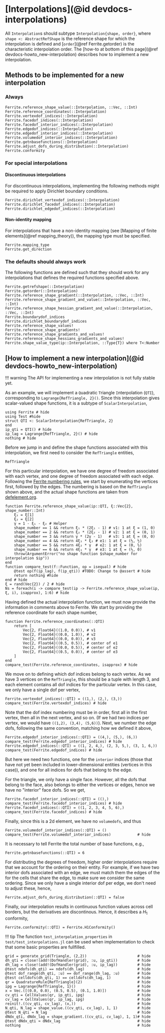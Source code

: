 # [Interpolations](@id devdocs-interpolations)

All `Interpolation`s should subtype `Interpolation{shape, order}`,
where `shape <: AbstractRefShape` is the reference shape for which
the interpolation is defined and [`order`](@ref Ferrite.getorder) is the characteristic interpolation
order. The [how-to at bottom of this page](@ref devdocs-howto_new-interpolation) describes how to implement a new interpolation.

## Methods to be implemented for a new interpolation
### Always
```@docs
Ferrite.reference_shape_value(::Interpolation, ::Vec, ::Int)
Ferrite.reference_coordinates(::Interpolation)
Ferrite.vertexdof_indices(::Interpolation)
Ferrite.facedof_indices(::Interpolation)
Ferrite.facedof_interior_indices(::Interpolation)
Ferrite.edgedof_indices(::Interpolation)
Ferrite.edgedof_interior_indices(::Interpolation)
Ferrite.volumedof_interior_indices(::Interpolation)
Ferrite.getnbasefunctions(::Interpolation)
Ferrite.adjust_dofs_during_distribution(::Interpolation)
Ferrite.conformity
```

### For special interpolations
#### Discontinuous interpolations
For discontinuous interpolations, implementing the following methods might be required to apply Dirichlet boundary conditions.
```@docs
Ferrite.dirichlet_vertexdof_indices(::Interpolation)
Ferrite.dirichlet_facedof_indices(::Interpolation)
Ferrite.dirichlet_edgedof_indices(::Interpolation)
```

#### Non-identity mapping
For interpolations that have a non-identity mapping (see
[Mapping of finite elements](@ref mapping_theory)), the
mapping type must be specified.
```@docs
Ferrite.mapping_type
Ferrite.get_direction
```

### The defaults should always work
The following functions are defined such that they should work for
any interpolations that defines the required functions specified above.
```@docs
Ferrite.getrefshape(::Interpolation)
Ferrite.getorder(::Interpolation)
Ferrite.reference_shape_gradient(::Interpolation, ::Vec, ::Int)
Ferrite.reference_shape_gradient_and_value(::Interpolation, ::Vec, ::Int)
Ferrite.reference_shape_hessian_gradient_and_value(::Interpolation, ::Vec, ::Int)
Ferrite.boundarydof_indices
Ferrite.dirichlet_boundarydof_indices
Ferrite.reference_shape_values!
Ferrite.reference_shape_gradients!
Ferrite.reference_shape_gradients_and_values!
Ferrite.reference_shape_hessians_gradients_and_values!
Ferrite.shape_value_type(ip::Interpolation, ::Type{T}) where T<:Number
```

## [How to implement a new interpolation](@id devdocs-howto_new-interpolation)
!!! warning
    The API for implementing a new interpolation is not fully stable yet.

As an example, we will implement a `Q`uadratic `T`riangle `I`nterpolation
(`QTI`), corresponding to `Lagrange{RefTriangle, 2}()`. Since this interpolation
gives scalar-valued shape functions, it is a subtype of `ScalarInterpolation`,

```@example InterpolationExample
using Ferrite # hide
using Test #hide
struct QTI <: ScalarInterpolation{RefTriangle, 2}
end
ip_qti = QTI() # hide
ip_lag = Lagrange{RefTriangle, 2}() # hide
nothing # hide
```
Before we jump in and define the shape functions associated with this
interpolation, we first need to consider the `RefTriangle` entities,

```@docs; canonical=false
RefTriangle
```

For this particular interpolation, we have one degree of freedom associated
with each vertex, and one degree of freedom associated with each edge.
Following the [Ferrite numbering rules](@ref "Ordering-of-dofs"), we start by enumerating the
vertices first, followed by the edges. The numbering is based on the `RefTriangle` shown above, and the actual shape functions are taken from [defelement.org](https://defelement.org/elements/examples/triangle-lagrange-equispaced-2.html).
```@example InterpolationExample
function Ferrite.reference_shape_value(ip::QTI, ξ::Vec{2}, shape_number::Int)
    ξ₁ = ξ[1]
    ξ₂ = ξ[2]
    γ = 1 - ξ₁ - ξ₂ # Helper
    shape_number == 1 && return ξ₁ * (2ξ₁ - 1) # v1: 1 at ξ = (1, 0)
    shape_number == 2 && return ξ₂ * (2ξ₂ - 1) # v2: 1 at ξ = (0, 1)
    shape_number == 3 && return γ * (2γ - 1)   # v3: 1 at ξ = (0, 0)
    shape_number == 4 && return 4ξ₁ * ξ₂ # e1: 1 at ξ = (½, ½)
    shape_number == 5 && return 4ξ₂ * γ  # e2: 1 at ξ = (0, ½)
    shape_number == 6 && return 4ξ₁ * γ  # e3: 1 at ξ = (½, 0)
    throw(ArgumentError("no shape function $shape_number for interpolation $ip"))
end
function compare_test(f::Function, op = isequal) # hide
    @test op(f(ip_lag), f(ip_qti)) #TODO: Change to @assert # hide
    return nothing #hide
end # hide
ξ = rand(Vec{2}) / 2 # hide
Ns = foreach(i -> compare_test(ip -> Ferrite.reference_shape_value(ip, ξ, i), isapprox), 1:6) # hide
```
Having defined the actual interpolation function, we must now provide the
information in comments above to Ferrite. We start by providing the reference
coordinate for each shape number,
```@example InterpolationExample
function Ferrite.reference_coordinates(::QTI)
    return [
        Vec{2, Float64}((1.0, 0.0)), # v1
        Vec{2, Float64}((0.0, 1.0)), # v2
        Vec{2, Float64}((0.0, 0.0)), # v3
        Vec{2, Float64}((0.5, 0.5)), # center of e1
        Vec{2, Float64}((0.0, 0.5)), # center of e2
        Vec{2, Float64}((0.5, 0.0)), # center of e3
    ]
end
compare_test(Ferrite.reference_coordinates, isapprox) # hide
```
We move on to defining which dof indices belong to each vertex.
As we have 3 vertices on the `RefTriangle`, this should be a tuple
with length 3, and each element contains all dof indices for the particular
vertex. In this case, we only have a single dof per vertex,
```@example InterpolationExample
Ferrite.vertexdof_indices(::QTI) = ((1,), (2,), (3,))
compare_test(Ferrite.vertexdof_indices) # hide
```
Note that the dof index numbering must be in order, first all in the first
vertex, then all in the next vertex, and so on. (If we had two indices per
vertex, we would have `((1,2), (3,4), (5,6))`). Next, we number the edge dofs,
following the same convention, matching how we defined it above,
```@example InterpolationExample
Ferrite.edgedof_interior_indices(::QTI) = ((4,), (5,), (6,))
compare_test(Ferrite.edgedof_interior_indices) # hide
Ferrite.edgedof_indices(::QTI) = ((1, 2, 4,), (2, 3, 5,), (3, 1, 6,))
compare_test(Ferrite.edgedof_indices) # hide
```
But here we need two functions, one for the `interior` indices (those that
have not yet been included in lower-dimensional entities (vertices in this
case)), and one for all indices for dofs that belong to the edge.

For the triangle, we only have a single face. However, all the dofs that
belong to the face, also belongs to either the vertices or edges,
hence we have no "interior" face dofs. So we get,
```@example InterpolationExample
Ferrite.facedof_interior_indices(::QTI) = ((),)
compare_test(Ferrite.facedof_interior_indices) # hide
Ferrite.facedof_indices(::QTI) = ((1, 2, 3, 4, 5, 6),)
compare_test(Ferrite.facedof_indices) # hide
```

Finally, since this is a 2d element, we have no `volumedofs`, and thus
```@example InterpolationExample
Ferrite.volumedof_interior_indices(::QTI) = ()
compare_test(Ferrite.volumedof_interior_indices)            # hide
```

It is necessary to tell Ferrite the total number of base functions, e.g.,
```@example InterpolationExample
Ferrite.getnbasefunctions(::QTI) = 6
```

For distributing the degrees of freedom, higher order interpolations
require that we account for the ordering on their entity. For example,
if we have two interior dofs associated with an edge, we must match
them the edges of the for the cells that share the edge, to make sure
we consider the same ordering. Since we only have a single interior
dof per edge, we don't need to adjust these, hence,
```@example InterpolationExample
Ferrite.adjust_dofs_during_distribution(::QTI) = false
```

Finally, our interpolation results in continuous function values across
cell borders, but the derivatives are discontinous. Hence, it describes
a $H_1$ conformity,
```@example InterpolationExample
Ferrite.conformity(::QTI) = Ferrite.H1Conformity()
```

!!! tip
    The function `test_interpolation_properties` in `test/test_interpolations.jl`
    can be used when implementation to check that some basic properties are fullfilled.

```@example InterpolationExample
grid = generate_grid(Triangle, (2,2))                       # hide
dh_qti = close!(add!(DofHandler(grid), :u, ip_qti))         # hide
dh_lag = close!(add!(DofHandler(grid), :u, ip_lag))         # hide
@test ndofs(dh_qti) == ndofs(dh_lag)                        # hide
@test dof_range(dh_qti, :u) == dof_range(dh_lag, :u)        # hide
@test celldofs(dh_qti, 1) == celldofs(dh_lag, 1)            # hide
qr = QuadratureRule{RefTriangle}(2)                         # hide
ipg = Lagrange{RefTriangle, 1}()                            # hide
x = Vec.([(0.0, 0.0), (0.5, 0.5), (0.1, 1.0)])              # hide
cv_qti = CellValues(qr, ip_qti, ipg)                        # hide
cv_lag = CellValues(qr, ip_lag, ipg)                        # hide
reinit!.((cv_qti, cv_lag), (x,))                            # hide
N_qti, N_lag = shape_value.((cv_qti, cv_lag), 1, 1)         # hide
@test N_qti ≈ N_lag                                         # hide
dNdx_qti, dNdx_lag = shape_gradient.((cv_qti, cv_lag), 1, 1)# hide
@test dNdx_qti ≈ dNdx_lag                                   # hide
nothing                                                     # hide
```
